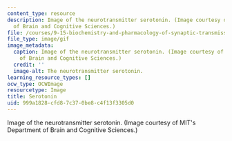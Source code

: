 ```yaml
---
content_type: resource
description: Image of the neurotransmitter serotonin. (Image courtesy of MIT's Department
  of Brain and Cognitive Sciences.)
file: /courses/9-15-biochemistry-and-pharmacology-of-synaptic-transmission-fall-2007/999a1828cfd87c370be8c4f13f3305d0_9-15f07.gif
file_type: image/gif
image_metadata:
  caption: Image of the neurotransmitter serotonin. (Image courtesy of MIT's Department
    of Brain and Cognitive Sciences.)
  credit: ''
  image-alt: The neurotransmitter serotonin.
learning_resource_types: []
ocw_type: OCWImage
resourcetype: Image
title: Serotonin
uid: 999a1828-cfd8-7c37-0be8-c4f13f3305d0
---
```

Image of the neurotransmitter serotonin. (Image courtesy of MIT's Department of Brain and Cognitive Sciences.)